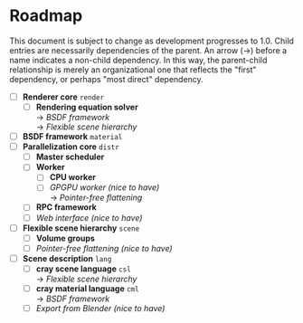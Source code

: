 # Roadmap

This document is subject to change as development progresses to 1.0. Child
entries are necessarily dependencies of the parent. An arrow (&rarr;) before a
name indicates a non-child dependency. In this way, the parent-child
relationship is merely an organizational one that reflects the "first"
dependency, or perhaps "most direct" dependency.

* [ ] **Renderer core** `render`
    * [ ] **Rendering equation solver**  
          &rarr; *BSDF framework*  
          &rarr; *Flexible scene hierarchy*
* [ ] **BSDF framework** `material`
* [ ] **Parallelization core** `distr`
    * [ ] **Master scheduler**
    * [ ] **Worker**
        * [ ] **CPU worker**
        * [ ] *GPGPU worker (nice to have)*  
              &rarr; *Pointer-free flattening*
    * [ ] **RPC framework**
    * [ ] *Web interface (nice to have)*
* [ ] **Flexible scene hierarchy** `scene`
    * [ ] **Volume groups**
    * [ ] *Pointer-free flattening (nice to have)*
* [ ] **Scene description** `lang`
    * [ ] **cray scene language** `csl`  
          &rarr; *Flexible scene hierarchy*
    * [ ] **cray material language** `cml`  
          &rarr; *BSDF framework*
    * [ ] *Export from Blender (nice to have)*
